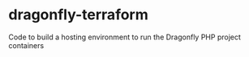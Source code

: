 # dragonfly-terraform
Code to build a hosting environment to run the Dragonfly PHP project containers
